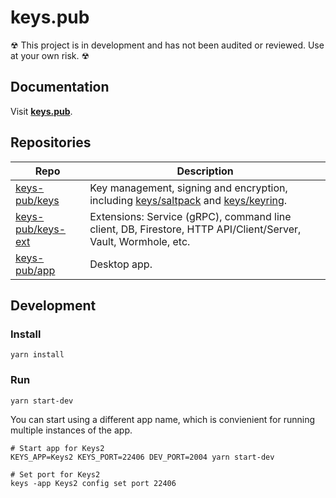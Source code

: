 # keys.pub

☢ This project is in development and has not been audited or reviewed. Use at your own risk. ☢

## Documentation

Visit **[keys.pub](https://keys.pub)**.

## Repositories

| Repo                                                      | Description                                                                                                                                                                                    |
| --------------------------------------------------------- | ---------------------------------------------------------------------------------------------------------------------------------------------------------------------------------------------- |
| [keys-pub/keys](https://github.com/keys-pub/keys)         | Key management, signing and encryption, including [keys/saltpack](https://godoc.org/github.com/keys-pub/keys/saltpack) and [keys/keyring](https://godoc.org/github.com/keys-pub/keys/keyring). |
| [keys-pub/keys-ext](https://github.com/keys-pub/keys-ext) | Extensions: Service (gRPC), command line client, DB, Firestore, HTTP API/Client/Server, Vault, Wormhole, etc.                                                                                  |
| [keys-pub/app](https://github.com/keys-pub/app)           | Desktop app.                                                                                                                                                                                   |

## Development

### Install

```shell
yarn install
```

### Run

```shell
yarn start-dev
```

You can start using a different app name, which is convienient for running multiple instances of the app.

```shell
# Start app for Keys2
KEYS_APP=Keys2 KEYS_PORT=22406 DEV_PORT=2004 yarn start-dev

# Set port for Keys2
keys -app Keys2 config set port 22406
```
